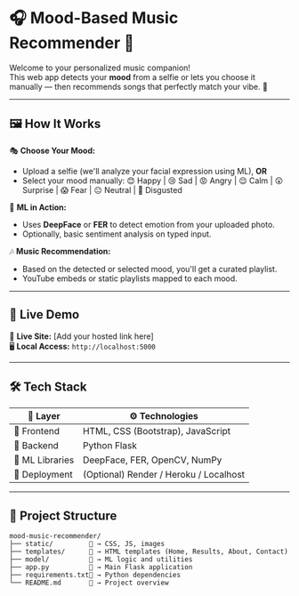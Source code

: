 
# 🎧 Mood-Based Music Recommender 🎵

Welcome to your personalized music companion!  
This web app detects your **mood** from a selfie or lets you choose it manually — then recommends songs that perfectly match your vibe. 💫

---

## 🖼️ How It Works

🎭 **Choose Your Mood:**
- Upload a selfie (we'll analyze your facial expression using ML), **OR**
- Select your mood manually: 😊 Happy | 😢 Sad | 😡 Angry | 😌 Calm | 😲 Surprise | 😱 Fear | 😐 Neutral | 🤢 Disgusted

🧠 **ML in Action:**
- Uses **DeepFace** or **FER** to detect emotion from your uploaded photo.
- Optionally, basic sentiment analysis on typed input.

🎶 **Music Recommendation:**
- Based on the detected or selected mood, you'll get a curated playlist.
- YouTube embeds or static playlists mapped to each mood.

---

## 🚀 Live Demo

🔗 **Live Site:** [Add your hosted link here]  
🖥️ **Local Access:** `http://localhost:5000`

---

## 🛠️ Tech Stack

| 🧩 Layer       | ⚙️ Technologies                        |
|---------------|----------------------------------------|
| 🎨 Frontend    | HTML, CSS (Bootstrap), JavaScript      |
| 🔧 Backend     | Python Flask                           |
| 🤖 ML Libraries| DeepFace, FER, OpenCV, NumPy           |
| 🚀 Deployment  | (Optional) Render / Heroku / Localhost |

---

## 📁 Project Structure

```plaintext
mood-music-recommender/
├── static/         📁 → CSS, JS, images
├── templates/      📁 → HTML templates (Home, Results, About, Contact)
├── model/          📁 → ML logic and utilities
├── app.py          🧠 → Main Flask application
├── requirements.txt📄 → Python dependencies
└── README.md       📘 → Project overview
